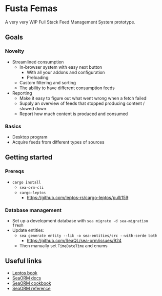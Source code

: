 # Fusta Femas

A very very WIP Full Stack Feed Management System prototype.

## Goals

### Novelty

- Streamlined consumption
	- In-browser system with easy next button
		- With all your addons and configuration
		- Preloading
	- Custom filtering and sorting
	- The ability to have different consumption feeds
- Reporting
	- Make it easy to figure out what went wrong when a fetch failed
	- Supply an overview of feeds that stopped producing content / slowed down
	- Report how much content is produced and consumed

### Basics

- Desktop program
- Acquire feeds from different types of sources

## Getting started

### Prereqs

- `cargo install`
	- `sea-orm-cli`
	- `cargo-leptos`
		- https://github.com/leptos-rs/cargo-leptos/pull/159

### Database management

- Set up a development database with `sea migrate -d sea-migration fresh`
- Update entities:
	- `sea generate entity --lib -o sea-entities/src --with-serde both`
		- https://github.com/SeaQL/sea-orm/issues/924
	- Then manually set `TimeDateTime` and enums

## Useful links

- [Leptos book](https://leptos-rs.github.io/leptos/)
- [SeaORM docs](https://www.sea-ql.org/SeaORM/docs/index/)
- [SeaORM cookbook](https://www.sea-ql.org/sea-orm-cookbook/)
- [SeaORM reference](https://docs.rs/sea-orm/latest/sea_orm/)